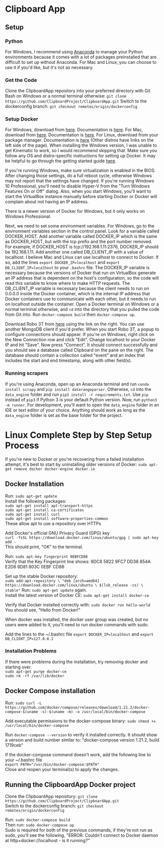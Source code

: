 # Clipboard App

## Setup

### Python
For Windows, I recommend using [Anaconda](https://www.anaconda.com/download/) to manage your Python environments because it comes with a lot of packages preinstalled that are difficult to set up without Anaconda.
For Mac and Linux, you can choose to use it if you'd like, but it's not as necessary.

### Get the Code
Clone the ClipboardApp repository into your preferred directory with Git Bash on Windows or a normal terminal otherwise: `git clone https://github.com/ClipboardProject/ClipboardApp.git`
Switch to the dockerconfig branch: `git checkout remotes/origin/dockerconfig`

### Setup Docker
For Windows, download from [here](https://docs.docker.com/toolbox/toolbox_install_windows/). Documentation is [here](https://docs.docker.com/toolbox/overview/).
For Mac, download from [here](https://www.docker.com/docker-mac). Documentation is [here](https://docs.docker.com/docker-for-mac/).
For Linux, download from your package manager. Documentation is [here](https://docs.docker.com/install/linux/docker-ce/ubuntu/) (Other distros have links on the left side of the page).
When installing the Windows version, I was unable to get Kinematic to work, so I would recommend skipping that.
Make sure you follow any OS and distro-specific instructions for setting up Docker. It may be helpful to go through the getting started guide [here](https://docs.docker.com/get-started/).

If you're running Windows, make sure virtualization is enabled in the BIOS. After changing those settings, do a full reboot cycle, otherwise Windows may not report that the settings have changed. If you're running Windows 10 Professional, you'll need to disable Hyper-V from the "Turn Windows Features On or Off" dialog. Also, when you start Windows, you'll want to start the VirtualBox instance manually before starting Docker or Docker will complain about not having an IP address.

There is a newer version of Docker for Windows, but it only works on Windows Professional.

Next, we need to set some environment variables. For Windows, go to the environment variables section in the control panel. Look for a variable called DOCKER_HOST. Add another variable called DOCKER_IP which is the same as DOCKER_HOST, 
but with the tcp prefix and the port number removed. For example, if DOCKER_HOST is tcp://192.168.1.11:2376, DOCKER_IP should be 192.168.1.11. Add another one called DB_CLIENT_IP with a value of localhost. 
I believe Mac and Linux can use localhost to connect to Docker. If so, add the lines `export DOCKER_IP=localhost` and `export DB_CLIENT_IP=localhost` to your `.bashrc` file. The DOCKER_IP variable is necessary because the versions of Docker that run on 
VirtualBox generate an IP address that is dependent on the host's configuration, so the code will read this variable to know where to make HTTP requests. The DB_CLIENT_IP variable is necessary because the client needs to 
run on 0.0.0.0 inside the Docker container, which is the internal IP address that Docker containers use to communicate with each other, but it needs to run on localhost outside the container. Open a Docker terminal on Windows or a normal terminal otherwise, and `cd` into the directory that you pulled the code from Git into. Run `docker-compose build` then `docker-compose up`. 

Download Robo 3T from [here](https://robomongo.org/download) using the link on the right. You can use another MongoDB client if you'd prefer. When you start Robo 3T, a popup to configure connections should appear. If you're on Windows, right click on the New Connection row and click "Edit". Change localhost to your Docker IP and hit "Save". Now press "Connect". It should connect successfully and you should see a database called Clipboard on the pane on the right. The database should contain a collection called "event" and an index that includes the start and end timestamp, along with other field(s).

### Running scrapers
If you're using Anaconda, open up an Anaconda terminal and run `conda install scrapy` and `pip install daterangeparser`. Otherwise, `cd` into the `data_engine` folder and run `pip3 install -r requirements.txt`. Use `pip` instead of `pip3` if Python 3 is your default Python version. Now, run `python3 -m runner`. For development, you'll want to open the `data_engine` folder in an IDE or text editor of your choice. Anything should work as long as the `data_engine` folder is set as the base folder for the project.

# Linux Complete Step by Step Setup Process
If you're new to Docker or you're recovering from a failed installation attempt, it's best to start by uninstalling older versions of Docker: `sudo apt-get remove docker docker-engine docker.io`

## Docker Installation
Run: `sudo apt-get update`<br/>
Install the following packages:<br/>
`sudo apt-get install apt-transport-https`<br/>
`sudo apt-get install ca-certificates`<br/>
`sudo apt-get install curl`<br/>
`sudo apt-get install software-properties-common`<br/>
These allow apt to use a repository over HTTPs

Add Docker's official GNU Privacy Guard (GPG) key<br/>
`curl -fsSL https://download.docker.com/linux/ubuntu/gpg | sudo apt-key add -`<br/>
This should print, "OK" to the terminal.

Run: `sudo apt-key fingerprint 0EBFCD88`<br/>
Verify that the Key Fingerprint line shows: 9DC8 5822 9FC7 DD38 854A  E2D8 8D81 803C 0EBF CD88

Set up the stable Docker repository:<br/>
`
sudo add-apt-repository \
   "deb [arch=amd64] https://download.docker.com/linux/ubuntu \
   $(lsb_release -cs) \
   stable"
`
Run: `sudo apt-get update` again.<br/>
Install the latest version of Docker CE: `sudo apt-get install docker-ce`

Verify that Docker installed correctly with: `sudo docker run hello-world`<br/>
You should see, "Hello from Docker!"

When docker was installed, the docker user group was created, but no users were added to it, you'll need to run docker commands with sudo.

Add the lines to the ~/.bashrc file `export DOCKER_IP=localhost` and `export DB_CLIENT_IP=127.0.0.1`

### Installation Problems
If there were problems during the installation, try removing docker and starting over.<br/>
`sudo apt-get purge docker-ce`<br/>
`sudo rm -rf /var/lib/docker`

## Docker Compose installation
Run: `sudo curl -L https://github.com/docker/compose/releases/download/1.21.2/docker-compose-$(uname -s)-$(uname -m) -o /usr/local/bin/docker-compose`

Add executable permissions to the docker-compose binary: `sudo chmod +x /usr/local/bin/docker-compose`

Run `docker-compose --version` to verify it installed correctly. It should show a version and build number similar to:
"docker-compose version 1.21.2, build 1719ceb"

If the docker-compose command doesn't work, add the following line to your ~/.bashrc file<br/>
`export PATH="/usr/bin/docker-compose:$PATH"`<br/>
Close and reopen your terminal(s) to apply the changes.

## Running the ClipboardApp Docker project
Clone the ClipboardApp repository: `git clone https://github.com/ClipboardProject/ClipboardApp.git`<br/>
Switch to the dockerconfig branch: `git checkout remotes/origin/dockerconfig`<br/>

Run: `sudo docker-compose build`<br/>
Then run: `sudo docker-compose up`<br/>
Sudo is required for both of the previous commands, if they're not run as sudo, you'll see the following, "ERROR: Couldn't connect to Docker daemon at http+docker://localhost - is it running?"